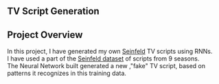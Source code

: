 ## TV Script Generation
## Project Overview


In this project, I have generated my own [Seinfeld](https://en.wikipedia.org/wiki/Seinfeld) TV scripts using RNNs.  
I have used a part of the [Seinfeld dataset](https://www.kaggle.com/thec03u5/seinfeld-chronicles#scripts.csv) of scripts from 9 seasons.  
The Neural Network built generated a new ,"fake" TV script, based on patterns it recognizes in this training data.
